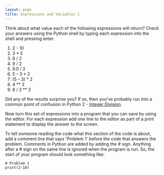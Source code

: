 ```yaml
---
layout: page
title: Expressions and Variables 1
---
```


Think about what value each of the following expressions will return?
Check your answers using the Python shell by typing each expression into
the shell and pressing enter.

1. 2 - 10
2. 3 \* 5
3. 8 / 2
4. 9 / 2
5. 9.0 / 2
6. 5 – 3 \* 2
7. (5 – 3) \* 2
8. 4 \*\* 2
9. 8 / 2 \*\* 2

Did any of the results surprise you? If so, then you've probably run
into a common point of confusion in Python 2 - [Integer
Division](http://nbviewer.ipython.org/urls/github.com/weecology/progbio/raw/master/ipynbs/integer-division.ipynb).

Now turn this set of expressions into a program that you can save by
using the editor. For each expression add one line to the editor as part
of a print statement to display the answer to the screen.

To tell someone reading the code what this section of the code is about,
add a comment line that says 'Problem 1' before the code that answers
the problem. Comments in Python are added by adding the \# sign.
Anything after a \# sign on the same line is ignored when the program is
run. So, the start of your program should look something like:

    # Problem 1
    print(2-10)
